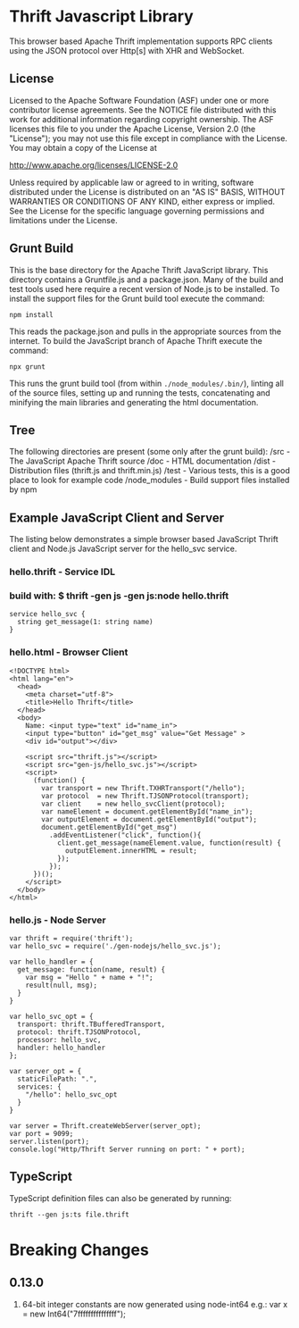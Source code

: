 Thrift Javascript Library
=========================
This browser based Apache Thrift implementation supports
RPC clients using the JSON protocol over Http[s] with XHR
and WebSocket.

License
-------
Licensed to the Apache Software Foundation (ASF) under one
or more contributor license agreements. See the NOTICE file
distributed with this work for additional information
regarding copyright ownership. The ASF licenses this file
to you under the Apache License, Version 2.0 (the
"License"); you may not use this file except in compliance
with the License. You may obtain a copy of the License at

  http://www.apache.org/licenses/LICENSE-2.0

Unless required by applicable law or agreed to in writing,
software distributed under the License is distributed on an
"AS IS" BASIS, WITHOUT WARRANTIES OR CONDITIONS OF ANY
KIND, either express or implied. See the License for the
specific language governing permissions and limitations
under the License.

Grunt Build
-----------
This is the base directory for the Apache Thrift JavaScript
library. This directory contains a Gruntfile.js and a
package.json. Many of the build and test tools used here
require a recent version of Node.js to be installed. To 
install the support files for the Grunt build tool execute
the command:

    npm install
    
This reads the package.json and pulls in the appropriate
sources from the internet. To build the JavaScript branch
of Apache Thrift execute the command:

    npx grunt
    
This runs the grunt build tool (from within `./node_modules/.bin/`),
linting all of the source files, setting up and running the
tests, concatenating and minifying the main libraries and
generating the html documentation.

Tree
----
The following directories are present (some only after the
grunt build):
  /src  - The JavaScript Apache Thrift source
  /doc  - HTML documentation
  /dist - Distribution files (thrift.js and thrift.min.js)
  /test - Various tests, this is a good place to look for
          example code
  /node_modules - Build support files installed by npm


Example JavaScript Client and Server
------------------------------------
The listing below demonstrates a simple browser based JavaScript
Thrift client and Node.js JavaScript server for the hello_svc 
service. 

### hello.thrift - Service IDL 
### build with: $ thrift -gen js -gen js:node hello.thrift
    service hello_svc {
      string get_message(1: string name)
    }

### hello.html - Browser Client
    <!DOCTYPE html>
    <html lang="en">
      <head>
        <meta charset="utf-8">
        <title>Hello Thrift</title>
      </head>
      <body>
        Name: <input type="text" id="name_in">
        <input type="button" id="get_msg" value="Get Message" >
        <div id="output"></div>
  
        <script src="thrift.js"></script>
        <script src="gen-js/hello_svc.js"></script>
        <script>
          (function() {
            var transport = new Thrift.TXHRTransport("/hello");
            var protocol  = new Thrift.TJSONProtocol(transport);
            var client    = new hello_svcClient(protocol);
            var nameElement = document.getElementById("name_in");
            var outputElement = document.getElementById("output");
            document.getElementById("get_msg")
              .addEventListener("click", function(){
                client.get_message(nameElement.value, function(result) {
                  outputElement.innerHTML = result;
                });
              });
          })();
        </script>
      </body>
    </html>

### hello.js - Node Server
    var thrift = require('thrift');
    var hello_svc = require('./gen-nodejs/hello_svc.js');
    
    var hello_handler = {
      get_message: function(name, result) {
        var msg = "Hello " + name + "!";
        result(null, msg);
      }
    }
    
    var hello_svc_opt = {
      transport: thrift.TBufferedTransport,
      protocol: thrift.TJSONProtocol,
      processor: hello_svc,
      handler: hello_handler
    };
    
    var server_opt = {
      staticFilePath: ".",
      services: {
        "/hello": hello_svc_opt
      }
    }
    
    var server = Thrift.createWebServer(server_opt);
    var port = 9099;
    server.listen(port);
    console.log("Http/Thrift Server running on port: " + port);


TypeScript
----------
TypeScript definition files can also be generated by running:

    thrift --gen js:ts file.thrift

# Breaking Changes

## 0.13.0

1. 64-bit integer constants are now generated using node-int64 e.g.: var x = new Int64("7fffffffffffffff");
